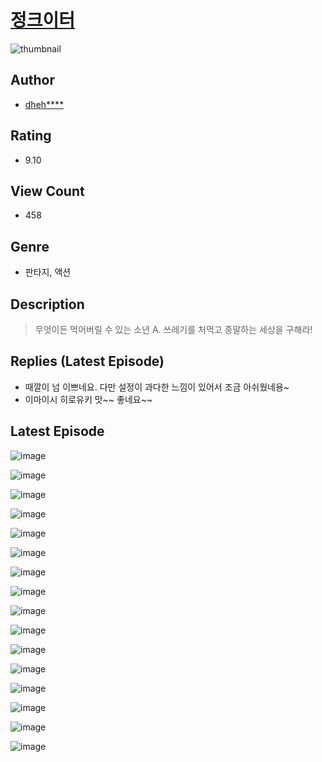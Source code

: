 # [정크이터](https://comic.naver.com/bestChallenge/list?titleId=809990)
![thumbnail](https://image-comic.pstatic.net/user_contents_data/challenge_comic/2023/05/23/343416/upload_7148119929896645681_480x623.jpeg)

## Author
- [dheh****](https://comic.naver.com/artistTitle?id=343416)

## Rating
- 9.10

## View Count
- 458

## Genre
- 판타지, 액션

## Description
> 무엇이든 먹어버릴 수 있는 소년 A. 쓰레기를 처먹고 종말하는 세상을 구해라!

## Replies (Latest Episode)
- 때깔이 넘 이쁘네요. 다만 설정이 과다한 느낌이 있어서 조금 아쉬웠네용~
- 이마이시 히로유키 맛~~ 좋네요~~

## Latest Episode
![image](https://image-comic.pstatic.net/user_contents_data/challenge_comic/2023/05/23/343416/upload_7363445002249200483.jpeg)

![image](https://image-comic.pstatic.net/user_contents_data/challenge_comic/2023/05/23/343416/upload_7075489486895001697.jpeg)

![image](https://image-comic.pstatic.net/user_contents_data/challenge_comic/2023/05/23/343416/upload_7233174873247855202.jpeg)

![image](https://image-comic.pstatic.net/user_contents_data/challenge_comic/2023/05/23/343416/upload_7089059646433015862.jpeg)

![image](https://image-comic.pstatic.net/user_contents_data/challenge_comic/2023/05/23/343416/upload_3559362369101653302.jpeg)

![image](https://image-comic.pstatic.net/user_contents_data/challenge_comic/2023/05/23/343416/upload_3473180628330035249.jpeg)

![image](https://image-comic.pstatic.net/user_contents_data/challenge_comic/2023/05/23/343416/upload_3473458620051828791.jpeg)

![image](https://image-comic.pstatic.net/user_contents_data/challenge_comic/2023/05/23/343416/upload_7005690487309165154.jpeg)

![image](https://image-comic.pstatic.net/user_contents_data/challenge_comic/2023/05/23/343416/upload_7234013774047426147.jpeg)

![image](https://image-comic.pstatic.net/user_contents_data/challenge_comic/2023/05/23/343416/upload_3847310169979695459.jpeg)

![image](https://image-comic.pstatic.net/user_contents_data/challenge_comic/2023/05/23/343416/upload_7291997839045177653.jpeg)

![image](https://image-comic.pstatic.net/user_contents_data/challenge_comic/2023/05/23/343416/upload_3774634624600650290.jpeg)

![image](https://image-comic.pstatic.net/user_contents_data/challenge_comic/2023/05/23/343416/upload_4135822210070032694.jpeg)

![image](https://image-comic.pstatic.net/user_contents_data/challenge_comic/2023/05/23/343416/upload_4121132747638190644.jpeg)

![image](https://image-comic.pstatic.net/user_contents_data/challenge_comic/2023/05/23/343416/upload_4049076244555653428.jpeg)

![image](https://image-comic.pstatic.net/user_contents_data/challenge_comic/2023/05/23/343416/upload_3487249978985166649.jpeg)
